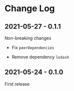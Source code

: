 # Change Log

## 2021-05-27 - 0.1.1

Non-breaking changes

- Fix `peerDependencies`

- Remove dependency `lodash`

## 2021-05-24 - 0.1.0

First release
